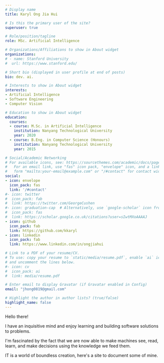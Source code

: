 ```yaml
---
# Display name
title: Karyl Ong Jia Hui

# Is this the primary user of the site?
superuser: true

# Role/position/tagline
role: MSc. Artificial Intelligence

# Organizations/Affiliations to show in About widget
organizations:
# - name: Stanford University
#  url: https://www.stanford.edu/

# Short bio (displayed in user profile at end of posts)
bio: dev. ai. 

# Interests to show in About widget
interests:
- Artificial Intelligence
- Software Engineering
- Computer Vision

# Education to show in About widget
education:
  courses:
  - course: M.Sc. in Artificial Intelligence
    institution: Nanyang Technological University
    year: 2020
  - course: B.Eng. in Computer Science (Honours)
    institution: Nanyang Technological University
    year: 2015

# Social/Academic Networking
# For available icons, see: https://sourcethemes.com/academic/docs/page-builder/#icons
#   For an email link, use "fas" icon pack, "envelope" icon, and a link in the
#   form "mailto:your-email@example.com" or "/#contact" for contact widget.
social:
- icon: envelope
  icon_pack: fas
  link: '/#contact'
#- icon: twitter
#  icon_pack: fab
#  link: https://twitter.com/GeorgeCushen
#- icon: graduation-cap  # Alternatively, use `google-scholar` icon from `ai` icon pack
#  icon_pack: fas
#  link: https://scholar.google.co.uk/citations?user=sIwtMXoAAAAJ
- icon: github
  icon_pack: fab
  link: https://github.com/kkaryl
- icon: linkedin
  icon_pack: fab
  link: https://www.linkedin.com/in/ongjiahui

# Link to a PDF of your resume/CV.
# To use: copy your resume to `static/media/resume.pdf`, enable `ai` icons in `params.toml`,
# and uncomment the lines below.
#- icon: cv
#  icon_pack: ai
#  link: media/resume.pdf

# Enter email to display Gravatar (if Gravatar enabled in Config)
email: "jhong0819@gmail.com"

# Highlight the author in author lists? (true/false)
highlight_name: false
---
```


Hello there!
<!-- I'm a developer and yet another AI enthusiast. -->
I have an inquisitive mind and enjoy learning and building software solutions to problems.

I'm fascinated by the fact that we are now able to make machines see, read, learn, and make decisions using the knowledge we feed them.

IT is a world of boundless creation, here's a site to document some of mine.

<!-- From Software Engineering, Infrastructure, Networking, Security, Data Pipelines, Machine Learning to Deep Learning,  -->

<!-- Nelson Bighetti is a professor of artificial intelligence at the Stanford AI Lab. His research interests include distributed robotics, mobile computing and programmable matter. He leads the Robotic Neurobiology group, which develops self-reconfiguring robots, systems of self-organizing robots, and mobile sensor networks.

Lorem ipsum dolor sit amet, consectetur adipiscing elit. Sed neque elit, tristique placerat feugiat ac, facilisis vitae arcu. Proin eget egestas augue. Praesent ut sem nec arcu pellentesque aliquet. Duis dapibus diam vel metus tempus vulputate. -->

<!-- {{< icon name="download" pack="fas" >}} Download my {{< staticref "media/resume.pdf" "newtab" >}}resumé{{< /staticref >}}. -->
